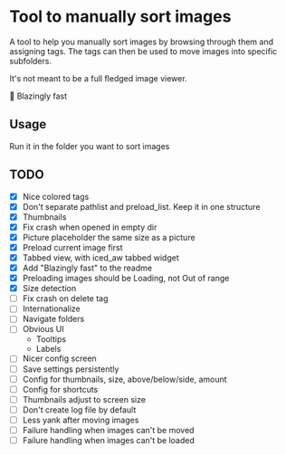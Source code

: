 # Tool to manually sort images

A tool to help you manually sort images by browsing through them and assigning tags. The tags can then be used to move images into specific subfolders.

It's not meant to be a full fledged image viewer.

🚀 Blazingly fast

## Usage

Run it in the folder you want to sort images

## TODO

- [x] Nice colored tags
- [x] Don't separate pathlist and preload_list. Keep it in one structure
- [x] Thumbnails
- [x] Fix crash when opened in empty dir
- [x] Picture placeholder the same size as a picture
- [x] Preload current image first
- [x] Tabbed view, with iced_aw tabbed widget
- [x] Add "Blazingly fast" to the readme
- [x] Preloading images should be Loading, not Out of range
- [x] Size detection
- [ ] Fix crash on delete tag
- [ ] Internationalize
- [ ] Navigate folders
- [ ] Obvious UI
    - Tooltips
    - Labels
- [ ] Nicer config screen
- [ ] Save settings persistently
- [ ] Config for thumbnails, size, above/below/side, amount
- [ ] Config for shortcuts
- [ ] Thumbnails adjust to screen size
- [ ] Don't create log file by default
- [ ] Less yank after moving images
- [ ] Failure handling when images can't be moved
- [ ] Failure handling when images can't be loaded
